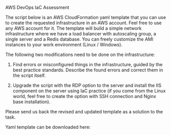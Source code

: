 AWS DevOps IaC Assessment
 
 
The script below is an AWS CloudFormation yaml template that you can use to create the requested infrastructure in an AWS account. 
Feel free to use any AWS account for it. The template will build a simple network infrastructure where we have a load balancer with autoscaling group, a single server and a Redis database. 
You can freely customize the AMI instances to your work environment (Linux / Windows). 
 
The following two modifications need to be done on the infrastructure:
  
1. Find errors or misconfigured things in the infrastructure, guided by the best practice standards. Describe the found errors and correct them in the script itself.
 
2. Upgrade the script with the RDP option to the server and install the IIS component on the server using IaC practice 
(if you come from the Linux world, feel free to create the option with SSH connection and Nginx base installation). 
 
Please send us back the revised and updated template as a solution to the task.

Yaml template can be downloaded here:

